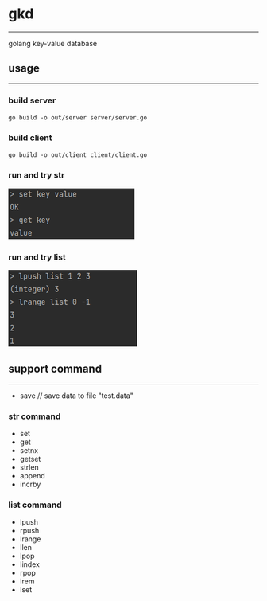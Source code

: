 # gkd

-----------------------------
golang key-value database

## usage

-----------------------------
### build server
```
go build -o out/server server/server.go
```
### build client
```
go build -o out/client client/client.go
```
### run and try str
![gkd_1.png](https://github.com/Roderland/img/blob/master/gkd_1.png)
### run and try list
![gkd_2.png](https://github.com/Roderland/img/blob/master/gkd_2.png)

## support command

-----------------------------

+ save // save data to file "test.data"
### str command
+ set
+ get
+ setnx
+ getset
+ strlen
+ append
+ incrby
### list command
+ lpush
+ rpush
+ lrange
+ llen
+ lpop
+ lindex
+ rpop 
+ lrem 
+ lset 

